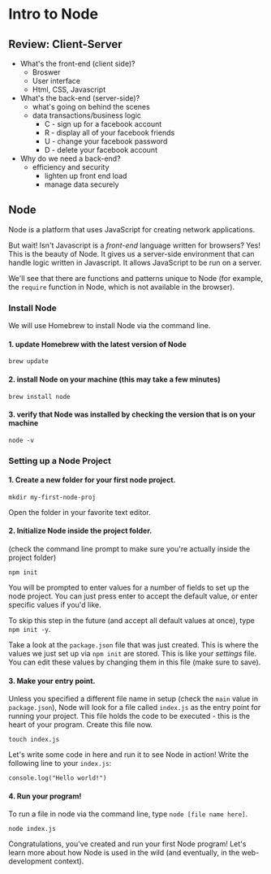 # Intro to Node

## Review: Client-Server

* What's the front-end \(client side\)?
  * Broswer
  * User interface
  * Html, CSS, Javascript
* What's the back-end \(server-side\)?
  * what's going on behind the scenes
  * data transactions/business logic
    * C - sign up for a facebook account
    * R - display all of your facebook friends
    * U - change your facebook password
    * D - delete your facebook account
* Why do we need a back-end?
  * efficiency and security
    * lighten up front end load
    * manage data securely

## Node

Node is a platform that uses JavaScript for creating network applications.

But wait! Isn't Javascript is a _front-end_ language written for browsers? Yes! This is the beauty of Node. It gives us a server-side environment that can handle logic written in Javascript. It allows JavaScript to be run on a server.

We'll see that there are functions and patterns unique to Node \(for example, the `require` function in Node, which is not available in the browser\).

### Install Node

We will use Homebrew to install Node via the command line.

#### 1. update Homebrew with the latest version of Node

`brew update`

#### 2. install Node on your machine \(this may take a few minutes\)

`brew install node`

#### 3. verify that Node was installed by checking the version that is on your machine

`node -v`

### Setting up a Node Project

#### 1. Create a new folder for your first node project.

`mkdir my-first-node-proj`

Open the folder in your favorite text editor.

#### 2. Initialize Node inside the project folder.

\(check the command line prompt to make sure you're actually inside the project folder\)

```text
npm init
```

You will be prompted to enter values for a number of fields to set up the node project. You can just press enter to accept the default value, or enter specific values if you'd like.

To skip this step in the future \(and accept all default values at once\), type `npm init -y`.

Take a look at the `package.json` file that was just created. This is where the values we just set up via `npm init` are stored. This is like your _settings_ file. You can edit these values by changing them in this file \(make sure to save\).

#### 3. Make your entry point.

Unless you specified a different file name in setup \(check the `main` value in `package.json`\), Node will look for a file called `index.js` as the entry point for running your project. This file holds the code to be executed - this is the heart of your program. Create this file now.

`touch index.js`

Let's write some code in here and run it to see Node in action! Write the following line to your `index.js`:

`console.log("Hello world!")`

#### 4. Run your program!

To run a file in node via the command line, type `node [file name here]`.

`node index.js`

Congratulations, you've created and run your first Node program! Let's learn more about how Node is used in the wild \(and eventually, in the web-development context\).

